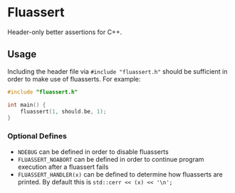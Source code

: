 # Fluassert

Header-only better assertions for C++.

## Usage

Including the header file via `#include "fluassert.h"` should be sufficient in order to make use of fluasserts. For example:

```cpp
#include "fluassert.h"

int main() {
	fluassert(1, should.be, 1);
}
```

### Optional Defines

* `NDEBUG` can be defined in order to disable fluasserts
* `FLUASSERT_NOABORT` can be defined in order to continue program execution after a fluassert fails
* `FLUASSERT_HANDLER(x)` can be defined to determine how fluasserts are printed. By default this is `std::cerr << (x) << '\n';`
